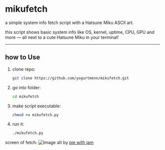 # mikufetch
a simple system info fetch script with a Hatsune Miku ASCII art.

this script shows basic system info like OS, kernel, uptime, CPU, GPU and more — all next to a cute Hatsune Miku in your terminal!

---

## how to Use

1. clone repo:
   ```bash
   git clone https://github.com/yogurtmenn/mikufetch.git
   ```

2. go into folder:
   ```bash
   cd mikufetch
   ```

3. make script executable:
   ```bash
   chmod +x mikufetch.py
   ```

4. run it:
   ```bash
   ./mikufetch.py
   ```


screen of fetch:
![Image alt](https://files.catbox.moe/zgzgzx.png)
by [pie with jam](https://github.com/pie-with-jam)

